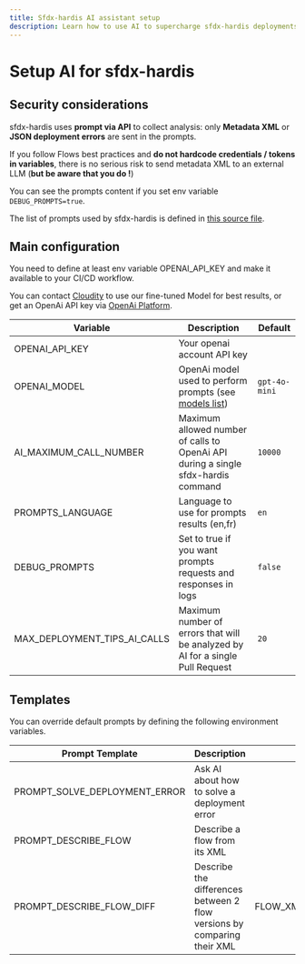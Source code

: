 ```yaml
---
title: Sfdx-hardis AI assistant setup
description: Learn how to use AI to supercharge sfdx-hardis deployments
---
```

<!-- markdownlint-disable MD013 -->

# Setup AI for sfdx-hardis

## Security considerations

sfdx-hardis uses **prompt via API** to collect analysis: only **Metadata XML** or **JSON deployment errors** are sent in the prompts.

If you follow Flows best practices and **do not hardcode credentials / tokens in variables**, there is no serious risk to send metadata XML to an external LLM (**but be aware that you do !**)

You can see the prompts content if you set env variable `DEBUG_PROMPTS=true`.

The list of prompts used by sfdx-hardis is defined in [this source file](https://github.com/hardisgroupcom/sfdx-hardis/blob/main/src/common/aiProvider/promptTemplates.ts).

## Main configuration

You need to define at least env variable OPENAI_API_KEY and make it available to your CI/CD workflow.

You can contact [Cloudity](https://cloudity.com/#form) to use our fine-tuned Model for best results, or get an OpenAi API key via [OpenAi Platform](https://platform.openai.com/).

| Variable                     | Description                                                                               | Default       |
|------------------------------|-------------------------------------------------------------------------------------------|---------------|
| OPENAI_API_KEY               | Your openai account API key                                                               |               |
| OPENAI_MODEL                 | OpenAi model used to perform prompts (see [models list](https://openai.com/api/pricing/)) | `gpt-4o-mini` |
| AI_MAXIMUM_CALL_NUMBER       | Maximum allowed number of calls to OpenAi API during a single sfdx-hardis command         | `10000`       |
| PROMPTS_LANGUAGE             | Language to use for prompts results (en,fr)                                               | `en`          |
| DEBUG_PROMPTS                | Set to true if you want prompts requests and responses in logs                            | `false`       |
| MAX_DEPLOYMENT_TIPS_AI_CALLS | Maximum number of errors that will be analyzed by AI for a single Pull Request            | `20`          |

## Templates

You can override default prompts by defining the following environment variables.

| Prompt Template               | Description                                                             |           Variables            |
|-------------------------------|-------------------------------------------------------------------------|:------------------------------:|
| PROMPT_SOLVE_DEPLOYMENT_ERROR | Ask AI about how to solve a deployment error                            |             ERROR              |
| PROMPT_DESCRIBE_FLOW          | Describe a flow from its XML                                            |            FLOW_XML            |
| PROMPT_DESCRIBE_FLOW_DIFF     | Describe the differences between 2 flow versions by comparing their XML | FLOW_XML_NEW,FLOW_XML_PREVIOUS |
